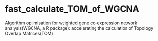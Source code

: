 # fast_calculate_TOM_of_WGCNA
Algorithm optimisation for weighted gene co-expression network analysis(WGCNA, a R package): accelerating the calculation of Topology Overlap Matrices(TOM)
